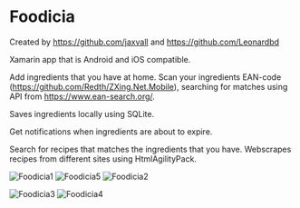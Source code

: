 # Foodicia

Created by https://github.com/jaxvall and https://github.com/Leonardbd

Xamarin app that is Android and iOS compatible.

Add ingredients that you have at home.
Scan your ingredients EAN-code (https://github.com/Redth/ZXing.Net.Mobile), searching for matches using API from
https://www.ean-search.org/.

Saves ingredients locally using SQLite.

Get notifications when ingredients are about to expire.

Search for recipes that matches the ingredients that you have.
Webscrapes recipes from different sites using HtmlAgilityPack.

![Foodicia1](https://user-images.githubusercontent.com/47029275/71548806-f389ca80-29b3-11ea-98cf-a39ed1f2cc5a.png)
![Foodicia5](https://user-images.githubusercontent.com/47029275/71548870-c1c53380-29b4-11ea-9d10-fde0101996c8.png)
![Foodicia2](https://user-images.githubusercontent.com/47029275/71548849-7d399800-29b4-11ea-80bc-e913bba34ceb.png)

![Foodicia3](https://user-images.githubusercontent.com/47029275/71548850-83c80f80-29b4-11ea-9690-6993ceaf3bd4.png)
![Foodicia4](https://user-images.githubusercontent.com/47029275/71548853-89255a00-29b4-11ea-93e1-28cb0379148f.png)

